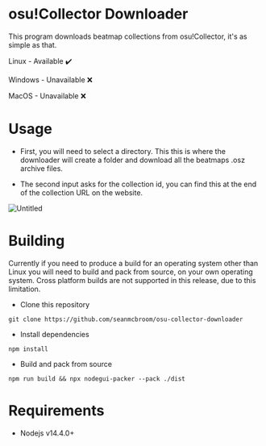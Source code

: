# osu!Collector Downloader

This program downloads beatmap collections from osu!Collector, it's as simple as that.

Linux - Available ✔️

Windows - Unavailable ❌

MacOS - Unavailable ❌

# Usage

- First, you will need to select a directory. This this is where the downloader will create a folder and download all the beatmaps .osz archive files.

- The second input asks for the collection id, you can find this at the end of the collection URL on the website.

![Untitled](https://user-images.githubusercontent.com/57121175/213617957-a8fa772c-b23f-4932-87bc-3088803c4e63.png)


# Building

Currently if you need to produce a build for an operating system other than Linux you will need to build and pack from source, on your own operating system. Cross platform builds are not supported in this release, due to this limitation.

- Clone this repository

`git clone https://github.com/seanmcbroom/osu-collector-downloader`

- Install dependencies

`npm install`

- Build and pack from source

`npm run build && npx nodegui-packer --pack ./dist`

# Requirements

- Nodejs v14.4.0+
